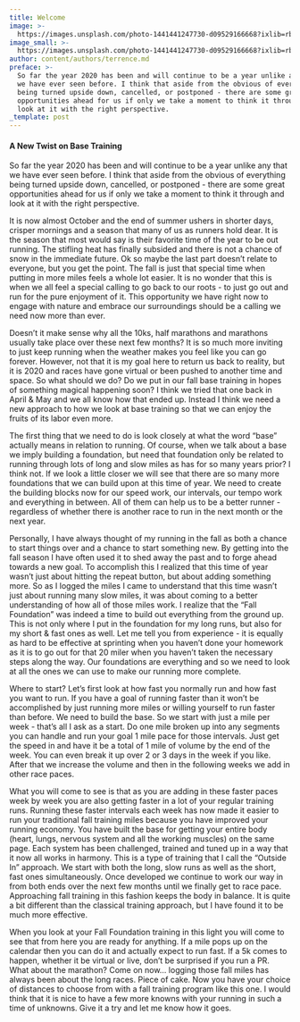 ```yaml
---
title: Welcome
image: >-
  https://images.unsplash.com/photo-1441441247730-d09529166668?ixlib=rb-1.2.1&ixid=eyJhcHBfaWQiOjEyMDd9&auto=format&fit=crop&w=2553&q=80
image_small: >-
  https://images.unsplash.com/photo-1441441247730-d09529166668?ixlib=rb-1.2.1&ixid=eyJhcHBfaWQiOjEyMDd9&auto=format&fit=crop&w=100&q=80
author: content/authors/terrence.md
preface: >-
  So far the year 2020 has been and will continue to be a year unlike any that
  we have ever seen before. I think that aside from the obvious of everything
  being turned upside down, cancelled, or postponed - there are some great
  opportunities ahead for us if only we take a moment to think it through and
  look at it with the right perspective.
_template: post
---
```


#### A New Twist on Base Training

So far the year 2020 has been and will continue to be a year unlike any that
we have ever seen before. I think that aside from the obvious of everything
being turned upside down, cancelled, or postponed - there are some great
opportunities ahead for us if only we take a moment to think it through and
look at it with the right perspective.

It is now almost October and the end of summer ushers in shorter days, crisper
mornings and a season that many of us as runners hold dear. It is the season
that most would say is their favorite time of the year to be out running. The
stifling heat has finally subsided and there is not a chance of snow in the
immediate future. Ok so maybe the last part doesn’t relate to everyone, but
you get the point. The fall is just that special time when putting in more
miles feels a whole lot easier. It is no wonder that this is when we all feel
a special calling to go back to our roots - to just go out and run for the
pure enjoyment of it. This opportunity we have right now to engage with nature
and embrace our surroundings should be a calling we need now more than ever.

Doesn’t it make sense why all the 10ks, half marathons and marathons usually
take place over these next few months? It is so much more inviting to just
keep running when the weather makes you feel like you can go forever. However,
not that it is my goal here to return us back to reality, but it is 2020 and
races have gone virtual or been pushed to another time and space. So what
should we do? Do we put in our fall base training in hopes of something
magical happening soon? I think we tried that one back in April & May and we
all know how that ended up. Instead I think we need a new approach to how we
look at base training so that we can enjoy the fruits of its labor even more.

The first thing that we need to do is look closely at what the word “base”
actually means in relation to running. Of course, when we talk about a base we
imply building a foundation, but need that foundation only be related to
running through lots of long and slow miles as has for so many years prior? I
think not. If we look a little closer we will see that there are so many more
foundations that we can build upon at this time of year. We need to create the
building blocks now for our speed work, our intervals, our tempo work and
everything in between. All of them can help us to be a better runner -
regardless of whether there is another race to run in the next month or the
next year.

Personally, I have always thought of my running in the fall as both a chance
to start things over and a chance to start something new. By getting into the
fall season I have often used it to shed away the past and to forge ahead
towards a new goal. To accomplish this I realized that this time of year
wasn’t just about hitting the repeat button, but about adding something more.
So as I logged the miles I came to understand that this time wasn’t just about
running many slow miles, it was about coming to a better understanding of how
all of those miles work. I realize that the “Fall Foundation” was indeed a
time to build out everything from the ground up. This is not only where I put
in the foundation for my long runs, but also for my short & fast ones as well.
Let me tell you from experience - it is equally as hard to be effective at
sprinting when you haven’t done your homework as it is to go out for that 20
miler when you haven’t taken the necessary steps along the way. Our
foundations are everything and so we need to look at all the ones we can use
to make our running more complete.

Where to start? Let’s first look at how fast you normally run and how fast you
want to run. If you have a goal of running faster than it won’t be
accomplished by just running more miles or willing yourself to run faster than
before. We need to build the base. So we start with just a mile per week -
that’s all I ask as a start. Do one mile broken up into any segments you can
handle and run your goal 1 mile pace for those intervals. Just get the speed
in and have it be a total of 1 mile of volume by the end of the week. You can
even break it up over 2 or 3 days in the week if you like. After that we
increase the volume and then in the following weeks we add in other race
paces.

What you will come to see is that as you are adding in these faster paces week
by week you are also getting faster in a lot of your regular training runs.
Running these faster intervals each week has now made it easier to run your
traditional fall training miles because you have improved your running
economy. You have built the base for getting your entire body (heart, lungs,
nervous system and all the working muscles) on the same page. Each system has
been challenged, trained and tuned up in a way that it now all works in
harmony. This is a type of training that I call the “Outside In” approach. We
start with both the long, slow runs as well as the short, fast ones
simultaneously. Once developed we continue to work our way in from both ends
over the next few months until we finally get to race pace. Approaching fall
training in this fashion keeps the body in balance. It is quite a bit
different than the classical training approach, but I have found it to be much
more effective.

When you look at your Fall Foundation training in this light you will come to
see that from here you are ready for anything. If a mile pops up on the
calendar then you can do it and actually expect to run fast. If a 5k comes to
happen, whether it be virtual or live, don’t be surprised if you run a PR.
What about the marathon? Come on now… logging those fall miles has always been
about the long races. Piece of cake. Now you have your choice of distances to
choose from with a fall training program like this one. I would think that it
is nice to have a few more knowns with your running in such a time of
unknowns. Give it a try and let me know how it goes.
